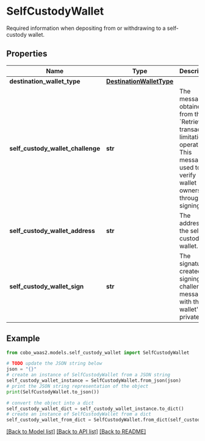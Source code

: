 # SelfCustodyWallet

Required information when depositing from or withdrawing to a self-custody wallet.

## Properties

Name | Type | Description | Notes
------------ | ------------- | ------------- | -------------
**destination_wallet_type** | [**DestinationWalletType**](DestinationWalletType.md) |  | 
**self_custody_wallet_challenge** | **str** | The message obtained from the &#x60;Retrieve transaction limitations&#x60; operation. This message is used to verify wallet ownership through signing. | 
**self_custody_wallet_address** | **str** | The address of the self-custody wallet. | 
**self_custody_wallet_sign** | **str** | The signature created by signing the challenge message with the wallet&#39;s private key. | 

## Example

```python
from cobo_waas2.models.self_custody_wallet import SelfCustodyWallet

# TODO update the JSON string below
json = "{}"
# create an instance of SelfCustodyWallet from a JSON string
self_custody_wallet_instance = SelfCustodyWallet.from_json(json)
# print the JSON string representation of the object
print(SelfCustodyWallet.to_json())

# convert the object into a dict
self_custody_wallet_dict = self_custody_wallet_instance.to_dict()
# create an instance of SelfCustodyWallet from a dict
self_custody_wallet_from_dict = SelfCustodyWallet.from_dict(self_custody_wallet_dict)
```
[[Back to Model list]](../README.md#documentation-for-models) [[Back to API list]](../README.md#documentation-for-api-endpoints) [[Back to README]](../README.md)


